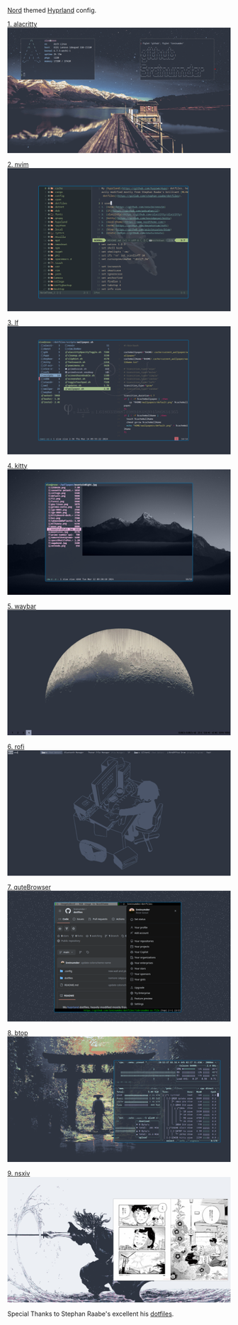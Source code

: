 [Nord](https://www.nordtheme.com/) themed [Hyprland](https://github.com/hyprwm/Hypr) config.

[1. alacritty](https://github.com/alacritty/alacritty)
![alacritty!](dotfiles/rice-screenshots/alacritty.png)

[2. nvim](https://github.com/neovim/neovim)
![nvim!](dotfiles/rice-screenshots/nvim.png)

[3. lf](https://github.com/gokcehan/lf)
![lf!](dotfiles/rice-screenshots/lf.png)

[4. kitty](https://github.com/kovidgoyal/kitty)
![kitty-file-preview!](dotfiles/rice-screenshots/kitty-lf.png)

[5. waybar](https://github.com/Alexays/Waybar)
![!waybar](dotfiles/rice-screenshots/waybar.png)

[6. rofi](https://github.com/davatorium/rofi)
![rofi!](dotfiles/rice-screenshots/rofi.png)

[7. quteBrowser](https://qutebrowser.org/)
![qute-browser!](dotfiles/rice-screenshots/qute-browser.png)

[8. btop](https://github.com/aristocratos/btop)
![!btop](dotfiles/rice-screenshots/btop.png)

[9. nsxiv](https://github.com/nsxiv/nsxiv)
![!nsxiv](dotfiles/rice-screenshots/nsxiv.png)

<!-- [10. Zathura](https://github.com/pwmt/zathura) -->
<!-- ![!Zathura](dotfiles/rice-screenshots/zathura.png) -->

Special Thanks to Stephan Raabe's excellent his [dotfiles](https://gitlab.com/stephan-raabe/dotfiles).

